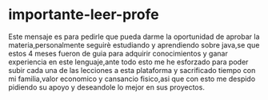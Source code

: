 # importante-leer-profe
Este mensaje es para pedirle que pueda darme la oportunidad de aprobar la materia,personalmente seguirè estudiando y aprendiendo sobre java,se que estos 4 meses fueron de guia para adquirir conocimientos y ganar experiencia en este lenguaje,ante todo esto me he esforzado para poder subir cada una de las lecciones a esta plataforma y sacrificado tiempo con mi familia,valor economico y cansancio fisico,asi que con esto me despido pidiendo su apoyo y deseandole lo mejor en sus proyectos.

